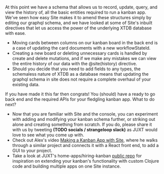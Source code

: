 At this point we have a schema that allows us to record, update, query, and view the history of, all the basic entities required to run a kanban app. We've seen how easy Site makes it to amend these structures simply by editing our graphql schema, and we have looked at some of Site's inbuilt directives that let us access the power of the underlying XTDB database with ease.

- Moving cards between columns on our kanban board in the back end is a case of updating the card documents with a new workflowStateId.
- Creating a new board or deleting unnecessary cards is handled by create and delete mutations, and if we make any mistakes we can view the entire history of our data with the @site(history) directive.
- Should you decide that you need to add fields to any types, the schemaless nature of XTDB as a database means that updating the graphql schema in site does not require a complete overhaul of your existing data.

If you have made it this far then congrats! You (should) have a ready to go back end and the required APIs for your fledgling kanban app. What to do next?

- Now that you are familiar with Site and the console, you can experiment with adding and modifying your kanban schema further, or striking out alone and creating something from scratch. If you do, please share it with us by tweeting **(TODO socials / strangeloop slack)** as JUXT would love to see what you come up with.
- Check out Alex's video [Making a Kanban App with Site](https://www.youtube.com/watch?v=L9CytxUMCaA&t=122s), where he walks through a similar project and connects it with a React front end, to add a GUI to your project.
- Take a look at JUXT's home-apps/hiring-kanban [public repo](https://github.com/juxt/home-apps/tree/main/apps/hiring-kanban) for inspiration on extending your kanban's functionality with custom Clojure code and building multiple apps on one Site instance.
